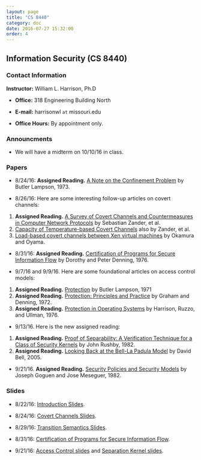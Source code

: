 ```yaml
---
layout: page
title: "CS 8440"
category: doc
date: 2016-07-27 15:32:00
order: 4
---
```


## Information Security (CS 8440)


### Contact Information

__Instructor:__ William L. Harrison, Ph.D

* __Office:__ 318 Engineering Building North

* __E-mail:__ harrisonwl `at` missouri.edu

* __Office Hours:__ By appointment only.


### Announcments

* We will have a midterm on 10/10/16 in class.


### Papers

* 8/24/16: __Assigned Reading.__ <a href="https://harrisonwl.github.io/assets/courses/infosec/fall2016/reading/lampson73note.pdf">A Note on the Confinement Problem</a> by Butler Lampson, 1973.

* 8/26/16: Here are some interesting follow-up articles on covert channels:
1. __Assigned Reading.__ <a href = "http://ieeexplore.ieee.org/stamp/stamp.jsp?arnumber=4317620">A Survey of Covert Channels and Countermeasures in Computer Network Protocols</a> by Sebastian Zander, et al.
2. <a href = "https://www.researchgate.net/publication/228645264_Capacity_of_Temperature-Based_Covert_Channels">Capacity of Temperature-based Covert Channels</a> also by Zander, et al.
3. <a href = "http://dl.acm.org/citation.cfm?id=1774088.1774125&coll=portal&dl=GUIDE&type=series&idx=SERIES179&part=series&WantType=Proceedings&title=SAC">Load-based covert channels between Xen virtual machines</a> by Okamura and Oyama.


* 8/31/16: __Assigned Reading.__ <a href="https://harrisonwl.github.io/assets/courses/infosec/fall2016/reading/denning.pdf">Certification of Programs for Secure Information Flow</a> by Dorothy and Peter Denning, 1976.

* 9/7/16 and 9/9/16. Here are some foundational articles on access control models:
1. __Assigned Reading.__ <a href = "https://harrisonwl.github.io/assets/courses/infosec/fall2016/reading/Lampson71.pdf">Protection</a> by Butler Lampson, 1971
2. __Assigned Reading.__ <a href = "https://harrisonwl.github.io/assets/courses/infosec/fall2016/reading/GrahamDenning72.pdf">Protection: Principles and Practice</a> by Graham and Denning, 1972.
3. __Assigned Reading.__ <a href = "https://harrisonwl.github.io/assets/courses/infosec/fall2016/reading/harrison-ruzzo-ullman.pdf">Protection in Operating Systems</a> by Harrison, Ruzzo, and Ullman, 1976.

* 9/13/16. Here is the new assigned reading:
1. __Assigned Reading.__ <a href="https://harrisonwl.github.io/assets/courses/infosec/fall2016/reading/rushby82.pdf">Proof of Separability: A Verification Technique for a Class of Security Kernels</a> by John Rushby, 1982.
2. __Assigned Reading.__ <a href="https://harrisonwl.github.io/assets/courses/infosec/fall2016/reading/Bell.pdf">Looking Back at the Bell-La Padula Model</a> by David Bell, 2005.

* 9/21/16. __Assigned Reading.__ <a href="https://harrisonwl.github.io/assets/courses/infosec/fall2016/reading/GoguenMeseguer82.pdf">Security Policies and Security Models</a> by Joseph Goguen and Jose Meseguer, 1982.


### Slides

* 8/22/16:  <a href="https://harrisonwl.github.io/assets/courses/infosec/fall2016/slides/Introduction.pptx">Introduction Slides</a>.

* 8/24/16:  <a href="https://harrisonwl.github.io/assets/courses/infosec/fall2016/slides/CovertChannels.pptx">Covert Channels Slides</a>.

* 8/29/16:  <a href="https://harrisonwl.github.io/assets/courses/infosec/fall2016/slides/TransitionSemantics.pdf">Transition Semantics Slides</a>.

* 8/31/16:  <a href="https://harrisonwl.github.io/assets/courses/infosec/fall2016/slides/CertificationOfProgramsForSecureInfFlow.ppt">Certification of Programs for Secure Information Flow</a>.

* 9/21/16:  <a href="https://harrisonwl.github.io/assets/courses/infosec/fall2016/slides/AccessControl.ppt">Access Control slides</a> and  <a href="https://harrisonwl.github.io/assets/courses/infosec/fall2016/slides/RushbySeparationKernels.ppt">Separation Kernel slides</a>.


